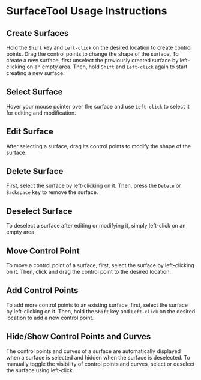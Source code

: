 # SurfaceTool Usage Instructions

## Create Surfaces
Hold the `Shift` key and `Left-click` on the desired location to create control points. Drag the control points to change the shape of the surface. To create a new surface, first unselect the previously created surface by left-clicking on an empty area. Then, hold `Shift` and `Left-click` again to start creating a new surface.

## Select Surface
Hover your mouse pointer over the surface and use `Left-click` to select it for editing and modification.

## Edit Surface
After selecting a surface, drag its control points to modify the shape of the surface.

## Delete Surface
First, select the surface by left-clicking on it. Then, press the `Delete` or `Backspace` key to remove the surface.

## Deselect Surface
To deselect a surface after editing or modifying it, simply left-click on an empty area.

## Move Control Point
To move a control point of a surface, first, select the surface by left-clicking on it. Then, click and drag the control point to the desired location.

## Add Control Points
To add more control points to an existing surface, first, select the surface by left-clicking on it. Then, hold the `Shift` key and `Left-click` on the desired location to add a new control point.

## Hide/Show Control Points and Curves
The control points and curves of a surface are automatically displayed when a surface is selected and hidden when the surface is deselected. To manually toggle the visibility of control points and curves, select or deselect the surface using left-click.
